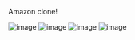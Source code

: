 Amazon clone!

![image](https://drive.google.com/uc?export=view&id=11uIWiTgLIOVZENdHLMsxRzuKtXZOp-pC)
![image](https://drive.google.com/uc?export=view&id=19yaqPExg4ehyKeQvFfza6njDUagom1jc)
![image](https://drive.google.com/uc?export=view&id=1E8r6bKMo_5-Zp4iwiv-kG_1rP5g2-ncq)
![image](https://drive.google.com/uc?export=view&id=1R0CWqZeDU73hsIEPXVmaPPEZIQlj-Vu9)
